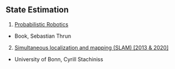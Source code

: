 ## State Estimation
1. [Probabilistic Robotics](./Probablistic_robotics.md)
  - Book, Sebastian Thrun
2. [Simultaneous localization and mapping (SLAM) [2013 & 2020]](./SLAM.md)
  - University of Bonn, Cyrill Stachiniss

